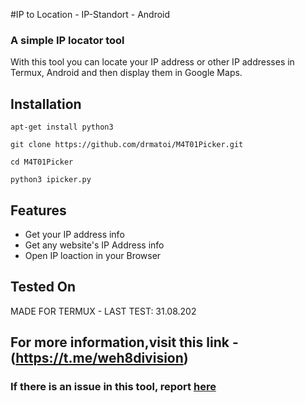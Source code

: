 #IP to Location - IP-Standort - Android
### A simple IP locator tool
With this tool you can locate your IP address or other IP addresses in Termux, Android and then display them in Google Maps.



## Installation

```
apt-get install python3

git clone https://github.com/drmatoi/M4T01Picker.git

cd M4T01Picker

python3 ipicker.py
```

## Features

- Get your IP address info
- Get any website's IP Address info
- Open IP loaction in your Browser

## Tested On
MADE FOR TERMUX - LAST TEST: 31.08.202






## For more information,visit this link - (https://t.me/weh8division)


### If there is an issue in this tool, report [here](https://t.me/drmatoi)

